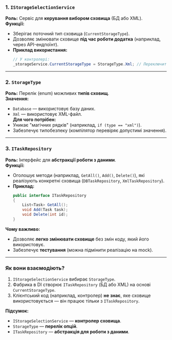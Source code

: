 ### **1. `IStorageSelectionService`**  
**Роль:** Сервіс для **керування вибором сховища** (БД або XML).  
**Функції:**  
- Зберігає поточний тип сховища (`CurrentStorageType`).  
- Дозволяє змінювати сховище **під час роботи додатка** (наприклад, через API-ендпоїнт).  
- **Приклад використання:**  
  ```csharp
  // У контролері:
  _storageService.CurrentStorageType = StorageType.Xml; // Переключити на XML
  ```  

---

### **2. `StorageType`**  
**Роль:** Перелік (enum) можливих **типів сховищ**.  
**Значення:**  
- `Database` — використовує базу даних.  
- `Xml` — використовує XML-файл.  
**Для чого потрібен:**  
- Уникає "магічних рядків" (наприклад, `if (type == "xml")`).  
- Забезпечує типобезпеку (компілятор перевіряє допустимі значення).  

---

### **3. `ITaskRepository`**  
**Роль:** Інтерфейс для **абстракції роботи з даними**.  
**Функції:**  
- Оголошує методи (наприклад, `GetAll()`, `Add()`, `Delete()`), які реалізують конкретні сховища (`DBTaskRepository`, `XmlTaskRepository`).  
- **Приклад:**  
  ```csharp
  public interface ITaskRepository
  {
      List<Task> GetAll();
      void Add(Task task);
      void Delete(int id);
  }
  ```  
**Чому важливо:**  
- Дозволяє **легко змінювати сховище** без змін коду, який його використовує.  
- Забезпечує **тестування** (можна підмінити реалізацію на mock).  

---

### **Як вони взаємодіють?**  
1. `IStorageSelectionService` вибирає `StorageType`.  
2. Фабрика в DI створює `ITaskRepository` (БД або XML) на основі `CurrentStorageType`.  
3. Клієнтський код (наприклад, контролер) **не знає**, яке сховище використовується — він працює тільки з `ITaskRepository`.  

**Підсумок:**  
- `IStorageSelectionService` — **контролер сховища**.  
- `StorageType` — **перелік опцій**.  
- `ITaskRepository` — **абстракція для роботи з даними**.
